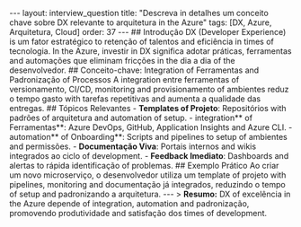 --- layout: interview_question title: "Descreva in detalhes um conceito chave sobre DX relevante to arquitetura in the Azure" tags: [DX, Azure, Arquitetura, Cloud] order: 37 --- ## Introdução DX (Developer Experience) is um fator estratégico to retenção of talentos and eficiência in times of tecnologia. In the Azure, investir in DX significa adotar práticas, ferramentas and automações que eliminam fricções in the dia a dia of the desenvolvedor. ## Conceito-chave: Integration of Ferramentas and Padronização of Processos A integration entre ferramentas of versionamento, CI/CD, monitoring and provisionamento of ambientes reduz o tempo gasto with tarefas repetitivas and aumenta a qualidade das entregas. ## Tópicos Relevantes - **Templates of Projeto**: Repositórios with padrões of arquitetura and automation of setup. - integration** of Ferramentas**: Azure DevOps, GitHub, Application Insights and Azure CLI. - automation** of Onboarding**: Scripts and pipelines to setup of ambientes and permissões. - **Documentação Viva**: Portais internos and wikis integrados ao ciclo of development. - **Feedback Imediato**: Dashboards and alertas to rápida identificação of problemas. ## Exemplo Prático Ao criar um novo microserviço, o desenvolvedor utiliza um template of projeto with pipelines, monitoring and documentação já integrados, reduzindo o tempo of setup and padronizando a arquitetura. --- > **Resumo:** DX of excelência in the Azure depende of integration, automation and padronização, promovendo produtividade and satisfação dos times of development.